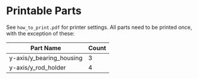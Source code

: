 # Printable Parts

See `how_to_print.pdf` for printer settings. All parts need to be printed once, with the exception of these:

|Part Name|Count|
|-|-|
|y-axis/y_bearing_housing|3|
|y-axis/y_rod_holder|4|